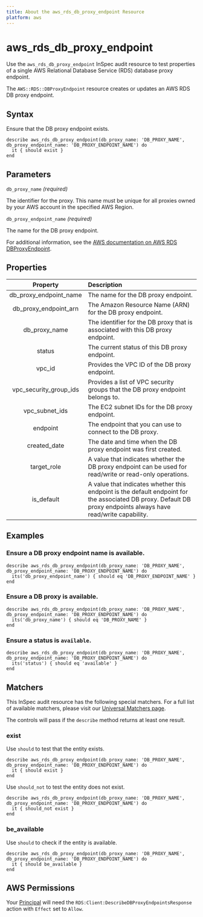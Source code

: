 ```yaml
---
title: About the aws_rds_db_proxy_endpoint Resource
platform: aws
---
```


# aws_rds_db_proxy_endpoint

Use the `aws_rds_db_proxy_endpoint` InSpec audit resource to test properties of a single AWS Relational Database Service (RDS) database proxy endpoint.

The `AWS::RDS::DBProxyEndpoint` resource creates or updates an AWS RDS DB proxy endpoint.

## Syntax

Ensure that the DB proxy endpoint exists.

    describe aws_rds_db_proxy_endpoint(db_proxy_name: 'DB_PROXY_NAME', db_proxy_endpoint_name: 'DB_PROXY_ENDPOINT_NAME') do
      it { should exist }
    end

## Parameters

`db_proxy_name` _(required)_

The identifier for the proxy. This name must be unique for all proxies owned by your AWS account in the specified AWS Region.

`db_proxy_endpoint_name` _(required)_

The name for the DB proxy endpoint.

For additional information, see the [AWS documentation on AWS RDS DBProxyEndpoint](https://docs.aws.amazon.com/AWSCloudFormation/latest/UserGuide/aws-resource-rds-dbproxyendpoint.html).

## Properties

| Property | Description |
| :---: | :--- |
| db_proxy_endpoint_name | The name for the DB proxy endpoint. |
| db_proxy_endpoint_arn | The Amazon Resource Name (ARN) for the DB proxy endpoint. |
| db_proxy_name | The identifier for the DB proxy that is associated with this DB proxy endpoint. |
| status | The current status of this DB proxy endpoint. |
| vpc_id | Provides the VPC ID of the DB proxy endpoint. |
| vpc_security_group_ids | Provides a list of VPC security groups that the DB proxy endpoint belongs to. |
| vpc_subnet_ids | The EC2 subnet IDs for the DB proxy endpoint. |
| endpoint | The endpoint that you can use to connect to the DB proxy. |
| created_date | The date and time when the DB proxy endpoint was first created. |
| target_role | A value that indicates whether the DB proxy endpoint can be used for read/write or read-only operations. |
| is_default | A value that indicates whether this endpoint is the default endpoint for the associated DB proxy. Default DB proxy endpoints always have read/write capability. |

## Examples

### Ensure a DB proxy endpoint name is available.

    describe aws_rds_db_proxy_endpoint(db_proxy_name: 'DB_PROXY_NAME', db_proxy_endpoint_name: 'DB_PROXY_ENDPOINT_NAME') do
      its('db_proxy_endpoint_name') { should eq 'DB_PROXY_ENDPOINT_NAME' }
    end

### Ensure a DB proxy is available.

    describe aws_rds_db_proxy_endpoint(db_proxy_name: 'DB_PROXY_NAME', db_proxy_endpoint_name: 'DB_PROXY_ENDPOINT_NAME') do
      its('db_proxy_name') { should eq 'DB_PROXY_NAME' }
    end

### Ensure a status is `available`.

    describe aws_rds_db_proxy_endpoint(db_proxy_name: 'DB_PROXY_NAME', db_proxy_endpoint_name: 'DB_PROXY_ENDPOINT_NAME') do
      its('status') { should eq 'available' }
    end

## Matchers

This InSpec audit resource has the following special matchers. For a full list of available matchers, please visit our [Universal Matchers page](https://www.inspec.io/docs/reference/matchers/).

The controls will pass if the `describe` method returns at least one result.

### exist

Use `should` to test that the entity exists.

    describe aws_rds_db_proxy_endpoint(db_proxy_name: 'DB_PROXY_NAME', db_proxy_endpoint_name: 'DB_PROXY_ENDPOINT_NAME') do
      it { should exist }
    end

Use `should_not` to test the entity does not exist.

    describe aws_rds_db_proxy_endpoint(db_proxy_name: 'DB_PROXY_NAME', db_proxy_endpoint_name: 'DB_PROXY_ENDPOINT_NAME') do
      it { should_not exist }
    end

### be_available

Use `should` to check if the entity is available.

    describe aws_rds_db_proxy_endpoint(db_proxy_name: 'DB_PROXY_NAME', db_proxy_endpoint_name: 'DB_PROXY_ENDPOINT_NAME') do
      it { should be_available }
    end

## AWS Permissions

Your [Principal](https://docs.aws.amazon.com/IAM/latest/UserGuide/intro-structure.html#intro-structure-principal) will need the `RDS:Client:DescribeDBProxyEndpointsResponse` action with `Effect` set to `Allow`.
